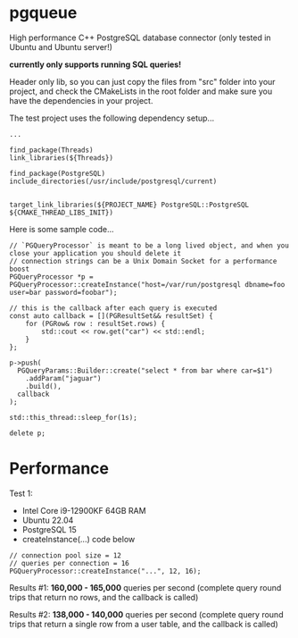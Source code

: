 # pgqueue
High performance C++ PostgreSQL database connector (only tested in Ubuntu and Ubuntu server!)

**currently only supports running SQL queries!**

Header only lib, so you can just copy the files from "src" folder into your project, and check the CMakeLists in the root folder and make sure you have the dependencies in your project.

The test project uses the following dependency setup...
```
...

find_package(Threads)
link_libraries(${Threads})

find_package(PostgreSQL)
include_directories(/usr/include/postgresql/current)


target_link_libraries(${PROJECT_NAME} PostgreSQL::PostgreSQL ${CMAKE_THREAD_LIBS_INIT})
```

Here is some sample code...
```
// `PGQueryProcessor` is meant to be a long lived object, and when you close your application you should delete it
// connection strings can be a Unix Domain Socket for a performance boost
PGQueryProcessor *p = PGQueryProcessor::createInstance("host=/var/run/postgresql dbname=foo user=bar password=foobar");

// this is the callback after each query is executed
const auto callback = [](PGResultSet&& resultSet) {
    for (PGRow& row : resultSet.rows) {
        std::cout << row.get("car") << std::endl;
    }
};

p->push(
  PGQueryParams::Builder::create("select * from bar where car=$1")
    .addParam("jaguar")
    .build(),
  callback
);

std::this_thread::sleep_for(1s);

delete p;
```

# Performance


Test 1:

- Intel Core i9-12900KF 64GB RAM
- Ubuntu 22.04
- PostgreSQL 15
- createInstance(...) code below
```
// connection pool size = 12
// queries per connection = 16
PGQueryProcessor::createInstance("...", 12, 16);
```

Results #1: **160,000 - 165,000** queries per second (complete query round trips that return no rows, and the callback is called)

Results #2: **138,000 - 140,000** queries per second (complete query round trips that return a single row from a user table, and the callback is called)



